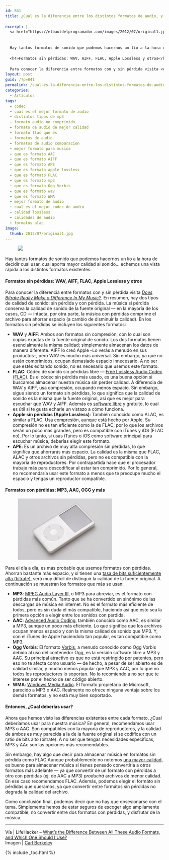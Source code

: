 ```yaml
---
id: 841
title: ¿Cual es la diferencia entre los distintos formatos de audio, y cual debería elegir?

excerpt: |
  <a href="https://elbauldelprogramador.com/images/2012/07/original1.jpg"><img src="https://elbauldelprogramador.com/images/2012/07/original1.jpg" alt="" title="original" width="640" height="360" class="aligncenter size-full wp-image-844" /></a>


  Hay tantos formatos de sonido que podemos hacernos un lío a la hora de decidir cual usar, cual aporta mayor calidad al sonido... echemos una vista rápida a los distintos formatos existentes:

  <h4>Formatos sin pérdidas: WAV, AIFF, FLAC, Apple Lossless y otros</h4>

  Para conocer la diferencia entre formatos con y sin pérdida visita <em><a href="http://lifehacker.com/5810575/does-bitrate-really-make-a-difference-in-my-music" target="_blank">Does Bitrate Really Make a Difference In My Music?</a></em>. En resumen, hay dos tipos  de calidad de sonido: sin pérdida y con pérdida. La música si pérdida conserva la calidad de sonido de la fuente original -- en la mayoría de los casos, CD -- intacta, por otra parte, la música con pérdidas comprime el archivo para ahorrar espacio (a cambio de disminuir la calidad). En los formatos sin pérdidas se incluyen los siguientes formatos:
layout: post
guid: /?p=841
permalink: /cual-es-la-diferencia-entre-los-distintos-formatos-de-audio-y-cual-deberia-elegir/
categories:
  - Artículos
tags:
  - codec
  - cual es el mejor formato de audio
  - distintos tipos de mp3
  - formato audio no comprimido
  - formato de audio de mejor calidad
  - formato flac que es
  - formatos de audio
  - formatos de audio comparacion
  - mejor formato para musica
  - que es formato AAC
  - que es formato AIFF
  - que es formato APE
  - que es formato apple lossless
  - que es formato FLAC
  - que es formato mp3
  - que es formato Ogg Vorbis
  - que es formato wav
  - que es formato WMA
  - mejor formato de audio
  - cual es el mejor codec de audio
  - calidad lossless
  - calidades de audio
  - formatos alac
image:
  thumb: 2012/07/original1.jpg
---
```


<figure>
  <img src="https://elbauldelprogramador.com/images/2012/07/original1.jpg" />
</figure>

Hay tantos formatos de sonido que podemos hacernos un lío a la hora de decidir cual usar, cual aporta mayor calidad al sonido&#8230; echemos una vista rápida a los distintos formatos existentes:

#### Formatos sin pérdidas: WAV, AIFF, FLAC, Apple Lossless y otros

Para conocer la diferencia entre formatos con y sin pérdida visita *<a href="http://lifehacker.com/5810575/does-bitrate-really-make-a-difference-in-my-music" target="_blank">Does Bitrate Really Make a Difference In My Music?</a>*. En resumen, hay dos tipos de calidad de sonido: sin pérdida y con pérdida. La música si pérdida conserva la calidad de sonido de la fuente original &#8212; en la mayoría de los casos, CD &#8212; intacta, por otra parte, la música con pérdidas comprime el archivo para ahorrar espacio (a cambio de disminuir la calidad). En los formatos sin pérdidas se incluyen los siguientes formatos:  
<!--ad-->

  * **WAV** y **AIFF**: Ambos son formatos sin compresión, con lo cual son copias exactas de la fuente original de sonido. Los dos formatos tienen esencialmente la misma calidad; simplemente almacenan los datos de manera diferente. AIFF lo creó Apple &#8211;Lo verás a menudo en sus productos&#8211;, pero WAV es mucho más universal. Sin embargo, ya que no están comprimidos, ocupan demasiado espacio innecesario. A no ser que estés editando sonido, no es necesario que usemos este formato.
  * **FLAC**: Códec de sonido sin pérdidas libre &#8212; <a href="http://en.wikipedia.org/wiki/FLAC" target="_blank">Free Lossless Audio Codec (FLAC)</a>. Es el códec sin pérdida más usado, es una buena opción si buscamos almacenar nuestra música sin perder calidad. A diferencia de WAV y AIFF, usa compresión, ocupando menos espacio. Sin embargo, sigue siendo un formato sin pérdidas, lo que significa que la calidad de sonido es la misma que la fuente original, así que es mejor para escuchar que WAV y AIFF. Además es <a href="/category/opensource/" target="_blank">software libre</a> y gratuito, lo cual es útil si te gusta echarle un vistazo a cómo funciona.
  * **Apple sin pérdidas (Apple Lossless)**: También conocido como ALAC, es similar a FLAC. Usa compresión, aunque está hecho por Apple. Su compresión no es tan eficiente como la de FLAC, por lo que los archivos serán un poco más grandes, pero es compatible con iTunes y iOS (FLAC no). Por lo tanto, si usas iTunes o iOS como software principal para escuchar música, deberías elegir este formato.
  * **APE**: Es un archivo de muy alta compresión sin pérdidas, lo que significa que ahorrarás más espacio. La calidad es la misma que FLAC, ALAC y otros archivos sin pérdidas, pero no es compatible con la mayoría de reproductores. Por contrapartida hace que el procesador trabaje más para descodificar al estar tan comprimido. Por lo general, no recomendaría usar este formato a menos que te preocupe mucho el espacio y tengas un reproductor compatible.

#### Formatos con pérdidas: MP3, AAC, OGG y más

<figure>
<img src="/images/2012/07/original-11-300x195.jpg" />
</figure>

Para el día a día, es más probable que usemos formatos con pérdidas. Ahorran bastante más espacio, y si tienen una <a href="http://lifehacker.com/5810575/does-bitrate-really-make-a-difference-in-my-music" target="_blank">tasa de bits suficientemente alta (bitrate)</a>, será muy dificil de distinguir la calidad de la fuente original. A continuación se muestran los formatos que más se usan:

  * **MP3**: <a href="http://en.wikipedia.org/wiki/MP3" target="_blank">MPEG Audio Layer III</a>, o MP3 para abreviar, es el formato con pérdidas más común. Tanto que se ha convertido en sinónimo de las descargas de música en internet. No es el formato más eficiente de todos, pero es sin duda el más compatible, haciendo así que este sea la primera opción a elegir entre los sonidos con pérdida.
  * **AAC**: <a href="http://en.wikipedia.org/wiki/Aac" target="_blank">Advanced Audio Coding</a>, también conocido como AAC, es similar a MP3, aunque un poco más eficiente. Lo que significa que los archivos ocupan menos espacio y con la misma calidad de sonido que MP3. Y, con el iTunes de Apple haciendolo tan popular, es tan compatible como MP3.
  * **Ogg Vorbis**: El formato <a href="http://en.wikipedia.org/wiki/Ogg_vorbis" target="_blank">Vorbis</a>, a menudo conocido como Ogg Vorbis debido al uso del contenedor Ogg, es la versión software libre a MP3 y AAC. Su principal atractivo es que no está restringido por patentes, pero eso no te afecta como usuario &#8212; de hecho, a pesar de ser abierto es de calidad similar, y mucho menos popular que MP3 y AAC, por lo que no todos los reproductores lo soportan. No lo recomiendo a no ser que te interese por el hecho de ser código abierto.
  * **WMA**: <a href="http://en.wikipedia.org/wiki/Windows_Media_Audio" target="_blank">Windows Media Audio</a>. El formato propietario de Microsoft, parecido a MP3 o AAC. Realmente no ofrece ninguna ventaja sobre los demás formatos, y no está muy bien soportado.

#### Entonces, ¿Cual deberías usar?

Ahora que hemos visto las diferencias existentes entre cada formato, ¿Cual deberíamos usar para nuestra música? En general, recomendamos usar MP3 o AAC. Son compatibles con la mayoría de reproductores, y la calidad de ambos es muy parecida a la de la fuente original si se codifica con un ratio de bits alto (bitrate). A no ser que tengas necesidades específicas, MP3 y AAc son las opciones más recomendables.

Sin embargo, hay algo que decir para almacenar música en formátos sin pérdida como FLAC.Aunque probablemente no notemos <a href="http://lifehacker.com/5921889/concluding-the-great-mp3-bitrate-experiment" target="_blank">una mayor calidad</a>, es bueno para almacenar música si tienes pensado convertirla a otros formatos más adelante &#8212; ya que convertir de un formato con pérdidas a otro con pérdidas (ej: de AAC a MP3) *producirá* archivos de menor calidad. En ese caso recomendamos FLAC. Además, podemos elegir el formáto sin pérdidas que queramos, ya que convertir entre formátos sin pérdidas no degrada la calidad del archivo.

Como conclusión final, podemos decir que no hay que obsesionarse con el tema. Simplemente hemos de estar seguros de escoger algo ampliamente compatible, no convertir entre dos formatos con pérdidas, y disfrutar de la música.

* * *

Vía | LifeHacker &#8211; <a href="http://lifehacker.com/5927052/whats-the-difference-between-all-these-audio-formats-and-which-one-should-i-use" target="_blank">What’s the Difference Between All These Audio Formats, and Which One Should I Use?</a>  
Imagen | <a href="http://www.flickr.com/photos/mac_users_guide/3680451148/" target="_blank">Carl Berkeley</a>

{% include _toc.html %}
